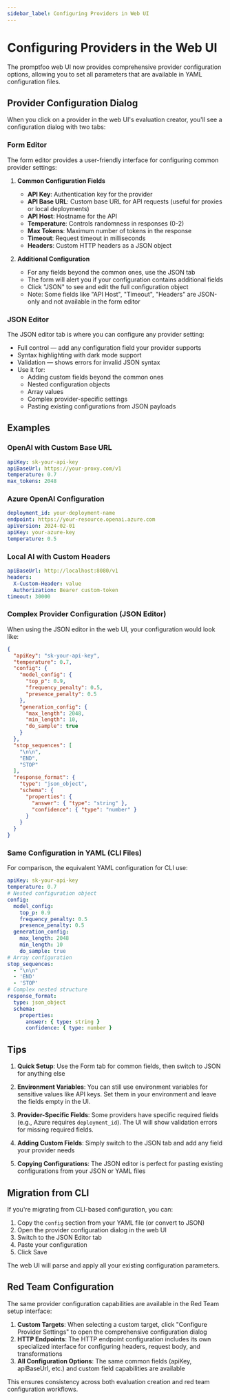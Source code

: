 ```yaml
---
sidebar_label: Configuring Providers in Web UI
---
```


# Configuring Providers in the Web UI

The promptfoo web UI now provides comprehensive provider configuration options, allowing you to set all parameters that are available in YAML configuration files.

## Provider Configuration Dialog

When you click on a provider in the web UI's evaluation creator, you'll see a configuration dialog with two tabs:

### Form Editor

The form editor provides a user-friendly interface for configuring common provider settings:

1. **Common Configuration Fields**
   - **API Key**: Authentication key for the provider
   - **API Base URL**: Custom base URL for API requests (useful for proxies or local deployments)
   - **API Host**: Hostname for the API
   - **Temperature**: Controls randomness in responses (0-2)
   - **Max Tokens**: Maximum number of tokens in the response
   - **Timeout**: Request timeout in milliseconds
   - **Headers**: Custom HTTP headers as a JSON object

2. **Additional Configuration**
   - For any fields beyond the common ones, use the JSON tab
   - The form will alert you if your configuration contains additional fields
   - Click "JSON" to see and edit the full configuration object
   - Note: Some fields like "API Host", "Timeout", "Headers" are JSON-only and not available in the form editor

### JSON Editor

The JSON editor tab is where you can configure any provider setting:

- Full control — add any configuration field your provider supports
- Syntax highlighting with dark mode support
- Validation — shows errors for invalid JSON syntax
- Use it for:
  - Adding custom fields beyond the common ones
  - Nested configuration objects
  - Array values
  - Complex provider-specific settings
  - Pasting existing configurations from JSON payloads

## Examples

### OpenAI with Custom Base URL

```yaml
apiKey: sk-your-api-key
apiBaseUrl: https://your-proxy.com/v1
temperature: 0.7
max_tokens: 2048
```

### Azure OpenAI Configuration

```yaml
deployment_id: your-deployment-name
endpoint: https://your-resource.openai.azure.com
apiVersion: 2024-02-01
apiKey: your-azure-key
temperature: 0.5
```

### Local AI with Custom Headers

```yaml
apiBaseUrl: http://localhost:8080/v1
headers:
  X-Custom-Header: value
  Authorization: Bearer custom-token
timeout: 30000
```

### Complex Provider Configuration (JSON Editor)

When using the JSON editor in the web UI, your configuration would look like:

```json
{
  "apiKey": "sk-your-api-key",
  "temperature": 0.7,
  "config": {
    "model_config": {
      "top_p": 0.9,
      "frequency_penalty": 0.5,
      "presence_penalty": 0.5
    },
    "generation_config": {
      "max_length": 2048,
      "min_length": 10,
      "do_sample": true
    }
  },
  "stop_sequences": [
    "\n\n",
    "END",
    "STOP"
  ],
  "response_format": {
    "type": "json_object",
    "schema": {
      "properties": {
        "answer": { "type": "string" },
        "confidence": { "type": "number" }
      }
    }
  }
}
```

### Same Configuration in YAML (CLI Files)

For comparison, the equivalent YAML configuration for CLI use:

```yaml
apiKey: sk-your-api-key
temperature: 0.7
# Nested configuration object
config:
  model_config:
    top_p: 0.9
    frequency_penalty: 0.5
    presence_penalty: 0.5
  generation_config:
    max_length: 2048
    min_length: 10
    do_sample: true
# Array configuration
stop_sequences:
  - "\n\n"
  - 'END'
  - 'STOP'
# Complex nested structure
response_format:
  type: json_object
  schema:
    properties:
      answer: { type: string }
      confidence: { type: number }
```

## Tips

1. **Quick Setup**: Use the Form tab for common fields, then switch to JSON for anything else

2. **Environment Variables**: You can still use environment variables for sensitive values like API keys. Set them in your environment and leave the fields empty in the UI.

3. **Provider-Specific Fields**: Some providers have specific required fields (e.g., Azure requires `deployment_id`). The UI will show validation errors for missing required fields.

4. **Adding Custom Fields**: Simply switch to the JSON tab and add any field your provider needs

5. **Copying Configurations**: The JSON editor is perfect for pasting existing configurations from your JSON or YAML files

## Migration from CLI

If you're migrating from CLI-based configuration, you can:

1. Copy the `config` section from your YAML file (or convert to JSON)
2. Open the provider configuration dialog in the web UI
3. Switch to the JSON Editor tab
4. Paste your configuration
5. Click Save

The web UI will parse and apply all your existing configuration parameters.

## Red Team Configuration

The same provider configuration capabilities are available in the Red Team setup interface:

1. **Custom Targets**: When selecting a custom target, click "Configure Provider Settings" to open the comprehensive configuration dialog
2. **HTTP Endpoints**: The HTTP endpoint configuration includes its own specialized interface for configuring headers, request body, and transformations
3. **All Configuration Options**: The same common fields (apiKey, apiBaseUrl, etc.) and custom field capabilities are available

This ensures consistency across both evaluation creation and red team configuration workflows.
